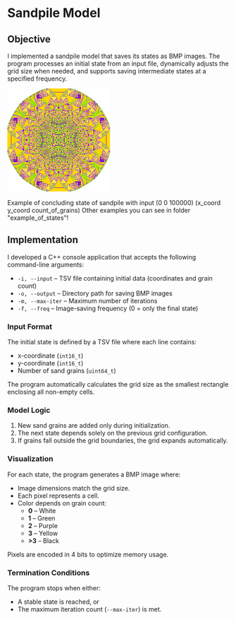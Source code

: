 # Sandpile Model  

## Objective  

I implemented a sandpile model that saves its states as BMP images. The program processes an initial state from an input file, dynamically adjusts the grid size when needed, and supports saving intermediate states at a specified frequency.  

![Example of concluding state of sandpile with input (0 0 100000) (x_coord  y_coord  count_of_grains)](https://raw.githubusercontent.com/polinatukallo/SandpileModel/refs/heads/main/example_of_states/concluding_state2.bmp)

Example of concluding state of sandpile with input (0 0 100000) (x_coord  y_coord  count_of_grains)
Other examples you can see in folder "example_of_states"!

## Implementation  

I developed a C++ console application that accepts the following command-line arguments:  

- `-i, --input` – TSV file containing initial data (coordinates and grain count)  
- `-o, --output` – Directory path for saving BMP images  
- `-m, --max-iter` – Maximum number of iterations  
- `-f, --freq` – Image-saving frequency (0 = only the final state)  

### Input Format  

The initial state is defined by a TSV file where each line contains:  
- x-coordinate (`int16_t`)  
- y-coordinate (`int16_t`)  
- Number of sand grains (`uint64_t`)  

The program automatically calculates the grid size as the smallest rectangle enclosing all non-empty cells.  

### Model Logic  

1. New sand grains are added only during initialization.  
2. The next state depends solely on the previous grid configuration.  
3. If grains fall outside the grid boundaries, the grid expands automatically.  

### Visualization  

For each state, the program generates a BMP image where:  
- Image dimensions match the grid size.  
- Each pixel represents a cell.  
- Color depends on grain count:  
  - **0** – White  
  - **1** – Green  
  - **2** – Purple  
  - **3** – Yellow  
  - **>3** – Black  

Pixels are encoded in 4 bits to optimize memory usage.  

### Termination Conditions  

The program stops when either:  
- A stable state is reached, or  
- The maximum iteration count (`--max-iter`) is met.  
